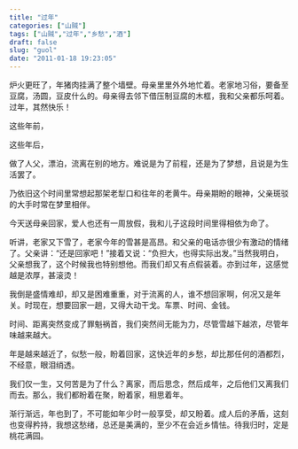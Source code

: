 ```yaml
---
title: "过年"
categories: ["山贼"]
tags: ["山贼","过年","乡愁","酒"]
draft: false
slug: "guol"
date: "2011-01-18 19:23:05"
---
```


 炉火更旺了，年猪肉挂满了整个墙壁。母亲里里外外地忙着。老家地习俗，要备至豆腐，汤圆，豆皮什么的。母亲得去邻下借压制豆腐的木框，我和父亲都乐呵着。过年，其然快乐！ 

这些年前，

这些年后，

做了人父，漂泊，流离在别的地方。难说是为了前程，还是为了梦想，且说是为生活罢了。

乃依旧这个时间里常想起那架老犁口和往年的老黄牛。母亲期盼的眼神，父亲斑驳的大手时常在梦里相伴。

今天送母亲回家，爱人也还有一周放假，我和儿子这段时间里得相依为命了。

听讲，老家又下雪了，老家今年的雪甚是高昂。和父亲的电话亦很少有激动的情绪了。父亲讲：“还是回家吧！”接着又说：“负担大，也得实际出发。”当然我明白，父亲想我了，这个时候我也特别想他。而我们却又有点假装着。亦到过年，这感觉越是浓厚，甚滚烫！

我倒是盛情难却，却又是困难重重，对于流离的人，谁不想回家啊，何况又是年关。时现在，想要回家一趟，又得大动干戈。车票、时间、金钱。

时间、距离突然变成了罪魁祸首，我们突然间无能为力，尽管雪越下越浓，尽管年味越来越大。

年是越来越近了，似愁一般，盼着回家，这快近年的乡愁，却比那任何的酒都烈，不经意，眼泪绡透。

我们仅一生，又何苦是为了什么？离家，而后思念，然后成年，之后他们又离我们而去。那么，我们都盼着在聚，盼着家，相思着年。

渐行渐远，年也到了，不可能如年少时一般享受，却又盼着。成人后的矛盾，这刻也变得矜持，我想这愁绪，总还是美满的，至少不在会近乡情怯。待我归时，定是桃花满园。

